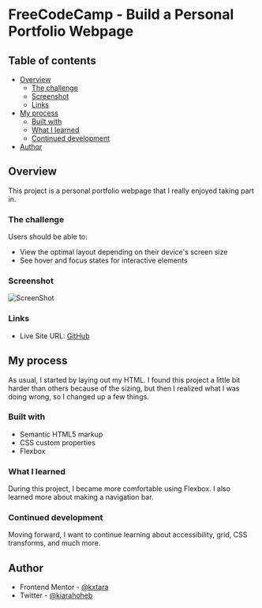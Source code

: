 # FreeCodeCamp - Build a Personal Portfolio Webpage

## Table of contents

- [Overview](#overview)
  - [The challenge](#the-challenge)
  - [Screenshot](#screenshot)
  - [Links](#links)
- [My process](#my-process)
  - [Built with](#built-with)
  - [What I learned](#what-i-learned)
  - [Continued development](#continued-development)
- [Author](#author)

## Overview

This project is a personal portfolio webpage that I really enjoyed taking part in.

### The challenge

Users should be able to:

- View the optimal layout depending on their device's screen size
- See hover and focus states for interactive elements

### Screenshot

![ScreenShot](https://raw.github.com/kxtara/mock-protfolio/main/images/mobile.png)

### Links

- Live Site URL: [GitHub](https://kxtara.github.io/mock-profolio/)

## My process

As usual, I started by laying out my HTML. I found this project a little bit harder than others because of the sizing, but then I realized what I was doing wrong, so I changed up a few things.

### Built with

- Semantic HTML5 markup
- CSS custom properties
- Flexbox

### What I learned

During this project, I became more comfortable using Flexbox. I also learned more about making a navigation bar.

### Continued development

Moving forward, I want to continue learning about accessibility, grid, CSS transforms, and much more.

## Author

- Frontend Mentor - [@kxtara](https://www.frontendmentor.io/profile/kxtara)
- Twitter - [@kiarahoheb](https://www.twitter.com/kiarahoheb)

